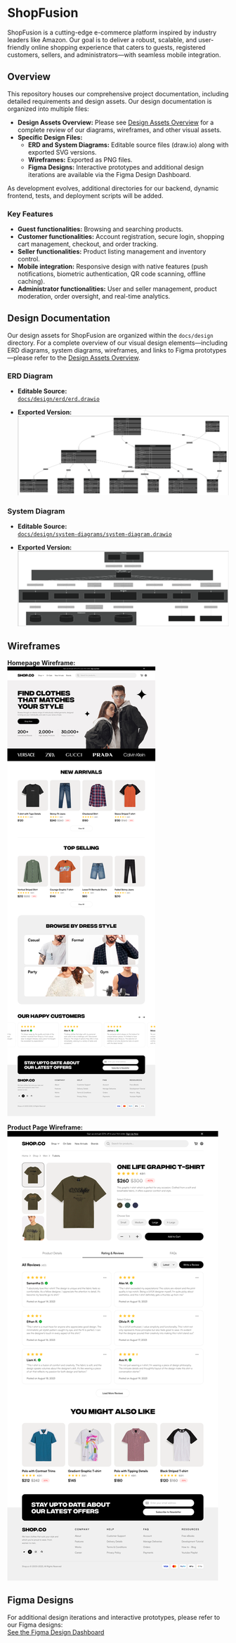 # ShopFusion

ShopFusion is a cutting-edge e-commerce platform inspired by industry leaders like Amazon. Our goal is to deliver a robust, scalable, and user-friendly online shopping experience that caters to guests, registered customers, sellers, and administrators—with seamless mobile integration.

## Overview

This repository houses our comprehensive project documentation, including detailed requirements and design assets. Our design documentation is organized into multiple files:

- **Design Assets Overview:** Please see [Design Assets Overview](docs/design/design-assest.md) for a complete review of our diagrams, wireframes, and other visual assets.
- **Specific Design Files:**
  - **ERD and System Diagrams:** Editable source files (draw.io) along with exported SVG versions.
  - **Wireframes:** Exported as PNG files.
  - **Figma Designs:** Interactive prototypes and additional design iterations are available via the Figma Design Dashboard.

As development evolves, additional directories for our backend, dynamic frontend, tests, and deployment scripts will be added.

### Key Features

- **Guest functionalities:** Browsing and searching products.
- **Customer functionalities:** Account registration, secure login, shopping cart management, checkout, and order tracking.
- **Seller functionalities:** Product listing management and inventory control.
- **Mobile integration:** Responsive design with native features (push notifications, biometric authentication, QR code scanning, offline caching).
- **Administrator functionalities:** User and seller management, product moderation, order oversight, and real-time analytics.

## Design Documentation

Our design assets for ShopFusion are organized within the `docs/design` directory. For a complete overview of our visual design elements—including ERD diagrams, system diagrams, wireframes, and links to Figma prototypes—please refer to the [Design Assets Overview](docs/design/design-assets.md).

### ERD Diagram

- **Editable Source:**  
  [`docs/design/erd/erd.drawio`](docs/design/erd/Database_ER_Diagram.drawio)

- **Exported Version:**  
  ![ERD Diagram](docs/design/erd/Database_ER_Diagram.svg)

### System Diagram

- **Editable Source:**  
  [`docs/design/system-diagrams/system-diagram.drawio`](docs/design/system-diagrams/System_Architecture_Diagram.drawio)

- **Exported Version:**  
  ![System Diagram](docs/design/system-diagrams/System_Architecture_Diagram.svg)

## Wireframes

**Homepage Wireframe:**  
![Homepage Wireframe](docs/design/wireframes/Homepage.png)

**Product Page Wireframe:**  
![Product Page Wireframe](docs/design/wireframes/Product-Detail-Page.png)

## Figma Designs

For additional design iterations and interactive prototypes, please refer to our Figma designs:  
[See the Figma Design Dashboard](docs/design/figma/)

